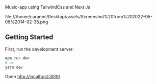 Music-app using TailwindCss and Next Js

 file:///home/caramel/Desktop/assets/Screenshot%20from%202022-05-06%2014-02-35.png
## Getting Started

First, run the development server:

```bash
npm run dev
# or
yarn dev
```

Open [http://localhost:3000](http://localhost:3000)

